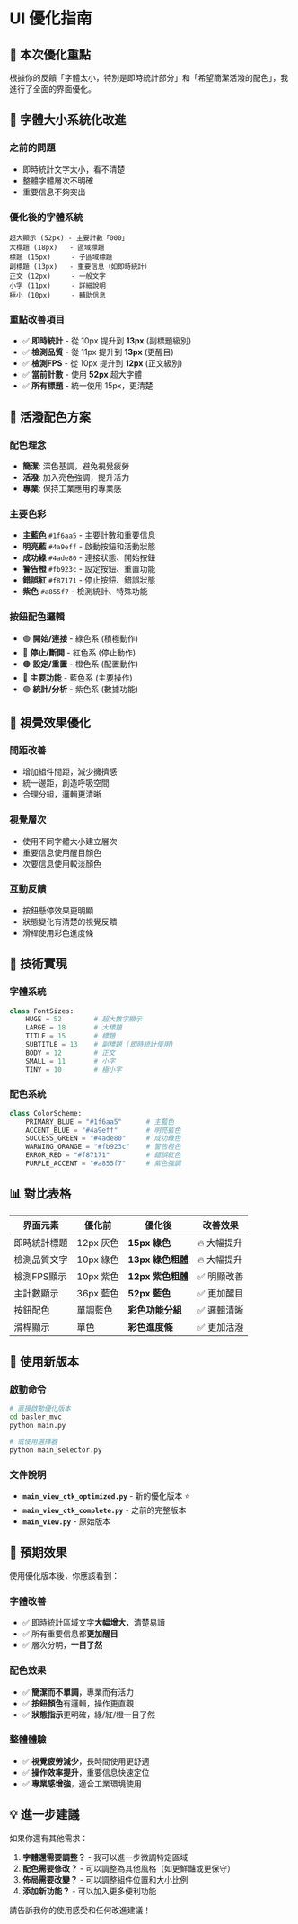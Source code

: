 # UI 優化指南

## 🎯 本次優化重點

根據你的反饋「字體太小，特別是即時統計部分」和「希望簡潔活潑的配色」，我進行了全面的界面優化。

## 📏 字體大小系統化改進

### 之前的問題
- 即時統計文字太小，看不清楚
- 整體字體層次不明確
- 重要信息不夠突出

### 優化後的字體系統
```
超大顯示 (52px) - 主要計數「000」
大標題 (18px)   - 區域標題
標題 (15px)     - 子區域標題  
副標題 (13px)   - 重要信息（如即時統計）
正文 (12px)     - 一般文字
小字 (11px)     - 詳細說明
極小 (10px)     - 輔助信息
```

### 重點改善項目
- ✅ **即時統計** - 從 10px 提升到 **13px** (副標題級別)
- ✅ **檢測品質** - 從 11px 提升到 **13px** (更醒目)
- ✅ **檢測FPS** - 從 10px 提升到 **12px** (正文級別)
- ✅ **當前計數** - 使用 **52px** 超大字體
- ✅ **所有標題** - 統一使用 15px，更清楚

## 🎨 活潑配色方案

### 配色理念
- **簡潔**: 深色基調，避免視覺疲勞
- **活潑**: 加入亮色強調，提升活力
- **專業**: 保持工業應用的專業感

### 主要色彩
- **主藍色** `#1f6aa5` - 主要計數和重要信息
- **明亮藍** `#4a9eff` - 啟動按鈕和活動狀態
- **成功綠** `#4ade80` - 連接狀態、開始按鈕
- **警告橙** `#fb923c` - 設定按鈕、重置功能
- **錯誤紅** `#f87171` - 停止按鈕、錯誤狀態
- **紫色** `#a855f7` - 檢測統計、特殊功能

### 按鈕配色邏輯
- 🟢 **開始/連接** - 綠色系 (積極動作)
- 🔴 **停止/斷開** - 紅色系 (停止動作)
- 🟠 **設定/重置** - 橙色系 (配置動作)
- 🔵 **主要功能** - 藍色系 (主要操作)
- 🟣 **統計/分析** - 紫色系 (數據功能)

## 📱 視覺效果優化

### 間距改善
- 增加組件間距，減少擁擠感
- 統一邊距，創造呼吸空間
- 合理分組，邏輯更清晰

### 視覺層次
- 使用不同字體大小建立層次
- 重要信息使用醒目顏色
- 次要信息使用較淡顏色

### 互動反饋
- 按鈕懸停效果更明顯
- 狀態變化有清楚的視覺反饋
- 滑桿使用彩色進度條

## 🔧 技術實現

### 字體系統
```python
class FontSizes:
    HUGE = 52        # 超大數字顯示
    LARGE = 18       # 大標題
    TITLE = 15       # 標題
    SUBTITLE = 13    # 副標題 (即時統計使用)
    BODY = 12        # 正文
    SMALL = 11       # 小字
    TINY = 10        # 極小字
```

### 配色系統
```python
class ColorScheme:
    PRIMARY_BLUE = "#1f6aa5"      # 主藍色
    ACCENT_BLUE = "#4a9eff"       # 明亮藍色
    SUCCESS_GREEN = "#4ade80"     # 成功綠色
    WARNING_ORANGE = "#fb923c"    # 警告橙色
    ERROR_RED = "#f87171"         # 錯誤紅色
    PURPLE_ACCENT = "#a855f7"     # 紫色強調
```

## 📊 對比表格

| 界面元素 | 優化前 | 優化後 | 改善效果 |
|---------|--------|--------|-----------|
| 即時統計標題 | 12px 灰色 | **15px 綠色** | 🔥 大幅提升 |
| 檢測品質文字 | 10px 綠色 | **13px 綠色粗體** | 🔥 大幅提升 |
| 檢測FPS顯示 | 10px 紫色 | **12px 紫色粗體** | ✅ 明顯改善 |
| 主計數顯示 | 36px 藍色 | **52px 藍色** | ✅ 更加醒目 |
| 按鈕配色 | 單調藍色 | **彩色功能分組** | ✅ 邏輯清晰 |
| 滑桿顯示 | 單色 | **彩色進度條** | ✅ 更加活潑 |

## 🚀 使用新版本

### 啟動命令
```bash
# 直接啟動優化版本
cd basler_mvc
python main.py

# 或使用選擇器
python main_selector.py
```

### 文件說明
- **`main_view_ctk_optimized.py`** - 新的優化版本 ⭐
- **`main_view_ctk_complete.py`** - 之前的完整版本
- **`main_view.py`** - 原始版本

## 🎯 預期效果

使用優化版本後，你應該看到：

### 字體改善
- ✅ 即時統計區域文字**大幅增大**，清楚易讀
- ✅ 所有重要信息都**更加醒目**
- ✅ 層次分明，**一目了然**

### 配色效果  
- ✅ **簡潔而不單調**，專業而有活力
- ✅ **按鈕顏色**有邏輯，操作更直觀
- ✅ **狀態指示**更明確，綠/紅/橙一目了然

### 整體體驗
- ✅ **視覺疲勞減少**，長時間使用更舒適
- ✅ **操作效率提升**，重要信息快速定位
- ✅ **專業感增強**，適合工業環境使用

## 💡 進一步建議

如果你還有其他需求：

1. **字體還需要調整？** - 我可以進一步微調特定區域
2. **配色需要修改？** - 可以調整為其他風格（如更鮮豔或更保守）
3. **佈局需要改變？** - 可以調整組件位置和大小比例
4. **添加新功能？** - 可以加入更多便利功能

請告訴我你的使用感受和任何改進建議！
